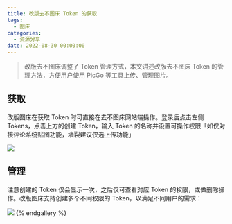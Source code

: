 ```yaml
---
title: 改版去不图床 Token 的获取
tags:
  - 图床
categories:
  - 资源分享
date: 2022-08-30 00:00:00
---
```


> 改版去不图床调整了 Token 管理方式，本文讲述改版去不图床 Token 的管理方法，方便用户使用 PicGo 等工具上传、管理图片。

<!-- more -->

## 获取

改版图床在获取 Token 时可直接在去不图床网站端操作。登录后点击左侧 Tokens，点击上方的创建 Token，输入 Token 的名称并设置可操作权限「如仅对接评论系统贴图功能，墙裂建议仅选上传功能」

![](https://cdn.dusays.com/2022/08/499-1.jpg)

## 管理

注意创建的 Token 仅会显示一次，之后仅可查看对应 Token 的权限，或做删除操作。改版图床支持创建多个不同权限的 Token，以满足不同用户的需求：

![](https://cdn.dusays.com/2022/08/499-2.jpg)
{% endgallery %}